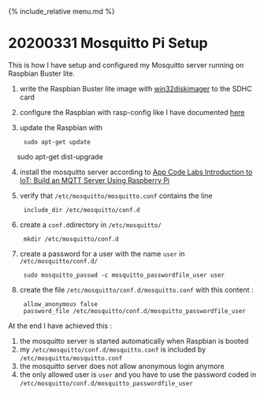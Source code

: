 {% include_relative menu.md %}

# 20200331 Mosquitto Pi Setup

This is how I have setup and configured my Mosquitto server running on Raspbian Buster lite.

1. write the Raspbian Buster lite image with [win32diskimager](https://sourceforge.net/projects/win32diskimager/) to the SDHC card
2. configure the Raspbian with rasp-config like I have documented [here](https://andrerolfs.github.io/20170426_Raspberry_Pi_raspi-config.html)
3. update the Raspbian with

        sudo apt-get update
        sudo apt-get dist-upgrade

4. install the mosquitto server according to [App Code Labs
 Introduction to IoT: Build an MQTT Server Using Raspberry Pi](https://appcodelabs.com/introduction-to-iot-build-an-mqtt-server-using-raspberry-pi)

5. verify that `/etc/mosquitto/mosquitto.conf` contains the line

        include_dir /etc/mosquitto/conf.d

6. create a `conf.d`directory in `/etc/mosquitto/`

        mkdir /etc/mosquitto/conf.d

7. create a password for a user with the name `user` in `/etc/mosquitto/conf.d/`

        sudo mosquitto_passwd -c mosquitto_passwordfile_user user
   
8. create the file `/etc/mosquitto/conf.d/mosquitto.conf` with this content :

        allow_anonymous false
        password_file /etc/mosquitto/conf.d/mosquitto_passwordfile_user
   
At the end I have achieved this :

1. the mosquitto server is started automatically when Raspbian is booted
2. my `/etc/mosquitto/conf.d/mosquitto.conf` is included by `/etc/mosquitto/mosquitto.conf`
3. the mosquitto server does not allow anonymous login anymore
4. the only allowed user is `user` and you have to use the password coded in `/etc/mosquitto/conf.d/mosquitto_passwordfile_user`

